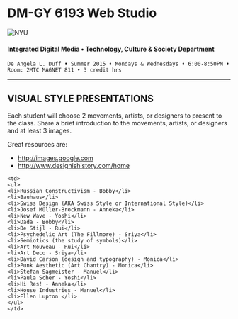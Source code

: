 # DM-GY 6193 Web Studio

![NYU](http://ws2.polishedsolid.com/de/nyu_soe_logo.png)
#### Integrated Digital Media • Technology, Culture & Society Department

    De Angela L. Duff • Summer 2015 • Mondays & Wednesdays • 6:00-8:50PM • Room: 2MTC MAGNET 811 • 3 credit hrs

---

## VISUAL STYLE PRESENTATIONS

Each student will choose 2 movements, artists, or designers to present to the class. Share a brief introduction to the movements, artists, or designers and at least 3 images.

Great resources are:
* http://images.google.com
* http://www.designishistory.com/home

<table>
<tr>
  
    <td>
    <ul>
    <li>Russian Constructivism - Bobby</li>
    <li>Bauhaus</li>
    <li>Swiss Design (AKA Swiss Style or International Style)</li>
    <li>Josef Müller-Brockmann - Anneka</li>
    <li>New Wave - Yoshi</li>
    <li>Dada - Bobby</li>
    <li>De Stijl - Rui</li>
    <li>Psychedelic Art (The Fillmore) - Sriya</li>
    <li>Semiotics (the study of symbols)</li>
    <li>Art Nouveau - Rui</li>
    <li>Art Deco - Sriya</li>
    <li>David Carson (design and typography) - Monica</li>
    <li>Punk Aesthetic (Art Chantry) - Monica</li>
    <li>Stefan Sagmeister - Manuel</li>
    <li>Paula Scher - Yoshi</li>
    <li>Hi Res! - Anneka</li>
    <li>House Industries - Manuel</li>
    <li>Ellen Lupton </li>
    </ul>
    </td>
</tr>
</table>










